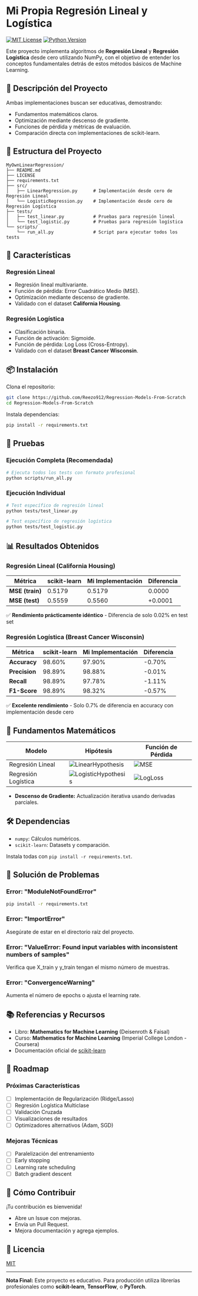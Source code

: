 
# Mi Propia Regresión Lineal y Logística

[![MIT License](https://img.shields.io/badge/license-MIT-blue.svg)](LICENSE)
[![Python Version](https://img.shields.io/badge/python-3.8%2B-green)](https://www.python.org/downloads/)

Este proyecto implementa algoritmos de **Regresión Lineal** y **Regresión Logística** desde cero utilizando NumPy, con el objetivo de entender los conceptos fundamentales detrás de estos métodos básicos de Machine Learning.

## 🎯 Descripción del Proyecto

Ambas implementaciones buscan ser educativas, demostrando:
- Fundamentos matemáticos claros.
- Optimización mediante descenso de gradiente.
- Funciones de pérdida y métricas de evaluación.
- Comparación directa con implementaciones de scikit-learn.

## 📁 Estructura del Proyecto

```
MyOwnLinearRegression/
├── README.md
├── LICENSE
├── requirements.txt
├── src/
│   ├── LinearRegression.py      # Implementación desde cero de Regresión Lineal
│   └── LogisticRegression.py    # Implementación desde cero de Regresión Logística
├── tests/
│   ├── test_linear.py           # Pruebas para regresión lineal
│   └── test_logistic.py         # Pruebas para regresión logística
└── scripts/
    └── run_all.py               # Script para ejecutar todos los tests
```

## 🚀 Características

### Regresión Lineal
- Regresión lineal multivariante.
- Función de pérdida: Error Cuadrático Medio (MSE).
- Optimización mediante descenso de gradiente.
- Validado con el dataset **California Housing**.

### Regresión Logística
- Clasificación binaria.
- Función de activación: Sigmoide.
- Función de pérdida: Log Loss (Cross-Entropy).
- Validado con el dataset **Breast Cancer Wisconsin**.

## 📦 Instalación

Clona el repositorio:
```bash
git clone https://github.com/Reezo912/Regression-Models-From-Scratch
cd Regression-Models-From-Scratch
```

Instala dependencias:
```bash
pip install -r requirements.txt
```


## 🧪 Pruebas

### Ejecución Completa (Recomendada)
```bash
# Ejecuta todos los tests con formato profesional
python scripts/run_all.py
```

### Ejecución Individual
```bash
# Test específico de regresión lineal
python tests/test_linear.py

# Test específico de regresión logística  
python tests/test_logistic.py
```

## 📊 Resultados Obtenidos

### Regresión Lineal (California Housing)
| Métrica | scikit-learn | Mi Implementación | Diferencia |
|---------|--------------|-------------------|------------|
| **MSE (train)** | 0.5179 | 0.5179 | 0.0000 |
| **MSE (test)** | 0.5559 | 0.5560 | +0.0001 |

✅ **Rendimiento prácticamente idéntico** - Diferencia de solo 0.02% en test set

### Regresión Logística (Breast Cancer Wisconsin)  
| Métrica | scikit-learn | Mi Implementación | Diferencia |
|---------|--------------|-------------------|------------|
| **Accuracy** | 98.60% | 97.90% | -0.70% |
| **Precision** | 98.89% | 98.88% | -0.01% |
| **Recall** | 98.89% | 97.78% | -1.11% |
| **F1-Score** | 98.89% | 98.32% | -0.57% |

✅ **Excelente rendimiento** - Solo 0.7% de diferencia en accuracy con implementación desde cero

## 🧮 Fundamentos Matemáticos

| Modelo              | Hipótesis                                                                                                                                     | Función de Pérdida                                                                                                                 |
|---------------------|-----------------------------------------------------------------------------------------------------------------------------------------------|-------------------------------------------------------------------------------------------------------------------------------------|
| Regresión Lineal    | ![LinearHypothesis](https://latex.codecogs.com/png.image?\dpi{110}\bg{white}y=Xw+b)                                                          | ![MSE](https://latex.codecogs.com/png.image?\dpi{110}\bg{white}MSE=\frac{1}{n}\sum\left(y-\hat{y}\right)^{2})                     |
| Regresión Logística | ![LogisticHypothesis](https://latex.codecogs.com/png.image?\dpi{110}\bg{white}y=sigmoid(Xw+b))                                               | ![LogLoss](https://latex.codecogs.com/png.image?\dpi{110}\bg{white}LogLoss=-\frac{1}{n}\sum\left[y\log(\hat{y})+(1-y)\log(1-\hat{y})\right]) |


- **Descenso de Gradiente:** Actualización iterativa usando derivadas parciales.

## 🛠️ Dependencias
- `numpy`: Cálculos numéricos.
- `scikit-learn`: Datasets y comparación.

Instala todas con `pip install -r requirements.txt`.

## 🔧 Solución de Problemas

### Error: "ModuleNotFoundError"
```bash
pip install -r requirements.txt
```

### Error: "ImportError"
Asegúrate de estar en el directorio raíz del proyecto.

### Error: "ValueError: Found input variables with inconsistent numbers of samples"
Verifica que X_train y y_train tengan el mismo número de muestras.

### Error: "ConvergenceWarning"
Aumenta el número de epochs o ajusta el learning rate.

## 📚 Referencias y Recursos
- Libro: **Mathematics for Machine Learning** (Deisenroth & Faisal)
- Curso: **Mathematics for Machine Learning** (Imperial College London - Coursera)
- Documentación oficial de [scikit-learn](https://scikit-learn.org/stable/)

## 🚀 Roadmap

### Próximas Características
- [ ] Implementación de Regularización (Ridge/Lasso)
- [ ] Regresión Logística Multiclase
- [ ] Validación Cruzada
- [ ] Visualizaciones de resultados
- [ ] Optimizadores alternativos (Adam, SGD)

### Mejoras Técnicas
- [ ] Paralelización del entrenamiento
- [ ] Early stopping
- [ ] Learning rate scheduling
- [ ] Batch gradient descent

## 🤝 Cómo Contribuir
¡Tu contribución es bienvenida!
- Abre un Issue con mejoras.
- Envía un Pull Request.
- Mejora documentación y agrega ejemplos.

## 📄 Licencia
[MIT](LICENSE)

---

**Nota Final:** Este proyecto es educativo. Para producción utiliza librerías profesionales como **scikit-learn**, **TensorFlow**, o **PyTorch**.
